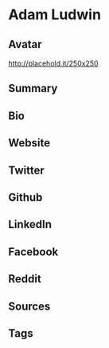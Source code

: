 # Adam Ludwin

## Avatar
http://placehold.it/250x250

## Summary

## Bio

## Website

## Twitter

## Github

## LinkedIn

## Facebook

## Reddit

## Sources

## Tags
